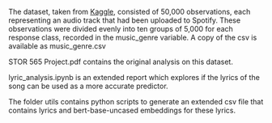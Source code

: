 The dataset, taken from [Kaggle](https://www.kaggle.com/datasets/vicsuperman/prediction-of-music-genre), consisted of 50,000 observations, each representing an audio track that had been uploaded to Spotify. These observations were divided evenly into ten groups of 5,000 for each response class, recorded in the music_genre variable. A copy of the csv is available as music_genre.csv

STOR 565 Project.pdf contains the original analysis on this dataset.

lyric_analysis.ipynb is an extended report which explores if the lyrics of the song can be used as a more accurate predictor.

The folder utils contains python scripts to generate an extended csv file that contains lyrics and bert-base-uncased embeddings for these lyrics.
